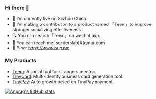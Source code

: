 <!-- <div align="center">
	<br>
	<a href="https://raw.githubusercontent.com/CrossLee/css-in-readme-like-wat/main/header.svg">
		<img src="https://raw.githubusercontent.com/CrossLee/css-in-readme-like-wat/main/header.svg" width="800" height="400" alt="Click to see the source">
	</a>
	<br>
</div>


<br>
<br>
<br> -->


### Hi there 👋

<!-- - 🔭 I’m currently working on qdstorm.com. -->
- 🌱 I’m currently live on Suzhou China.
- 📱 I’m making a contribution to a product named 「Teem」to improve stranger socializing effectiveness.
- 🔍 You can search「Teem」on wechat app.
- 💬 You can reach me: seederslab[#]gmail.com
- 📝 Blog: https://www.bug.pm

### My Products
- <a href="https://teem.cool" target="_blank">Teem</a>: A social tool for strangers meetup.
- <a href="https://tinycard.cn">TinyCard</a>: Multi-identity business card generation tool.
- <a href="https://tinypay.tech">TinyPay</a>: Auto growth based on TinyPay payment.

[![Anurag's GitHub stats](https://github-readme-stats.vercel.app/api?username=crosslee)](https://github.com/crosslee)
